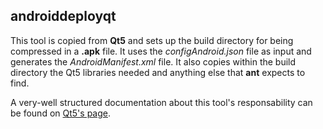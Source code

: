 ## androiddeployqt

This tool is copied from **Qt5** and sets up the build directory for being
compressed in a **.apk** file. It uses the *configAndroid.json* file as
input and generates the *AndroidManifest.xml* file. It also copies within the
build directory the Qt5 libraries needed and anything else that **ant** expects
to find.

A very-well structured documentation about this tool's responsability can be
found on [Qt5's page](http://qt-project.org/doc/qt-5/deployment-android.html).
